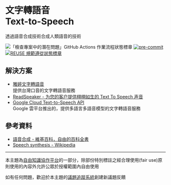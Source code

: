 # 文字轉語音<br>Text-to-Speech

透過語音合成技術合成人類語音的技術

![「檢查專案中的潛在問題」GitHub Actions 作業流程狀態標章](https://github.com/libre-knowledge/text-to-speech/actions/workflows/check-potential-problems.yml/badge.svg "本專案使用 GitHub Actions 自動化檢查專案中的潛在問題") [![pre-commit](https://img.shields.io/badge/pre--commit-enabled-brightgreen?logo=pre-commit&logoColor=white "本專案使用 pre-commit 檢查專案中的潛在問題")](https://github.com/pre-commit/pre-commit) [![REUSE 規範遵從狀態標章](https://api.reuse.software/badge/github.com/libre-knowledge/text-to-speech "本專案遵從 REUSE 規範降低軟體授權合規成本")](https://api.reuse.software/info/github.com/libre-knowledge/text-to-speech)

## 解決方案

* [雅婷文字轉語音](https://tts.yating.tw/)  
  提供台灣口音的文字轉語音服務
* [ReadSpeaker - 为您的客户提供栩栩如生的 Text To Speech 声音](https://www.readspeaker.com/cn/)
* [Google Cloud Text-to-Speech API](https://cloud.google.com/text-to-speech)  
  Google 雲平台推出的，提供多語言多語音模型的文字轉語音服務

## 參考資料

* [語音合成 - 維基百科，自由的百科全書](https://zh.wikipedia.org/wiki/%E8%AF%AD%E9%9F%B3%E5%90%88%E6%88%90)
* [Speech synthesis - Wikipedia](https://en.wikipedia.org/wiki/Speech_synthesis)

---

本主題為[自由知識協作平台](https://libre-knowledge.github.io/)的一部分，除部份特別標註之經合理使用(fair use)原則使用的內容外允許公眾於授權範圍內自由使用

如有任何問題，歡迎於本主題的[議題追蹤系統](https://github.com/libre-knowledge/text-to-speech/issues)創建新議題反饋
